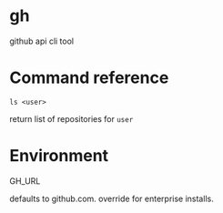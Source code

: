 gh
==

github api cli tool


Command reference
==

`ls <user>`

return list of repositories for `user`


Environment
==

GH_URL

defaults to github.com. override for enterprise installs.
